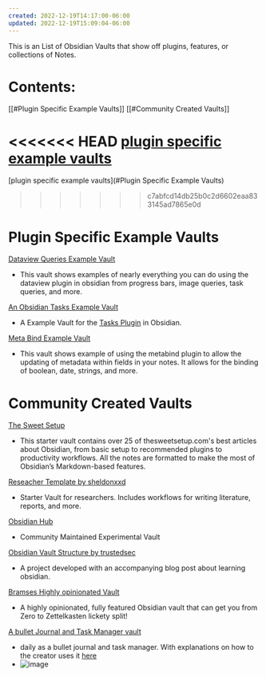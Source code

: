 ```yaml
---
created: 2022-12-19T14:17:00-06:00
updated: 2022-12-19T15:09:04-06:00
---
```

This is an List of Obsidian Vaults that show off plugins, features, or collections of Notes.

# Contents:

[[#Plugin Specific Example Vaults]]
[[#Community Created Vaults]]

<<<<<<< HEAD
[plugin specific example vaults](#Plugin-Specific-Example-Vaults)
=======
[plugin specific example vaults](#Plugin Specific Example Vaults)
>>>>>>> c7abfcd14db25b0c2d6602eaa833145ad7865e0d
# Plugin Specific Example Vaults
[Dataview Queries Example Vault](https://github.com/s-blu/obsidian_dataview_example_vault)
- This vault shows examples of nearly everything you can do using the dataview plugin in obsidian from progress bars, image queries, task queries, and more.

[An Obsidian Tasks Example Vault](https://github.com/obsidian-tasks-group/obsidian-tasks/tree/main/resources/sample_vaults)
- A Example Vault for the [Tasks Plugin](https://github.com/obsidian-tasks-group/obsidian-tasks) in Obsidian.

[Meta Bind Example Vault](https://github.com/mProjectsCode/obsidian-meta-bind-plugin/tree/master/exampleVault)
- This vault shows example of using the metabind plugin to allow the updating of metadata within fields in your notes. It allows for the binding of boolean, date, strings, and more.


# Community Created Vaults
[The Sweet Setup](https://thesweetsetup.com/wp-content/uploads/2021/12/sweet-setup-obsidian-starter-vault.zip)
- This starter vault contains over 25 of thesweetsetup.com's best articles about Obsidian, from basic setup to recommended plugins to productivity workflows. All the notes are formatted to make the most of Obsidian’s Markdown-based features.


[Reseacher Template by sheldonxxd](https://github.com/sheldonxxd/obsidian_vault_template_for_researcher)
- Starter Vault for researchers. Includes workflows for writing literature, reports, and more.

[Obsidian Hub](https://github.com/obsidian-community/obsidian-hub)
- Community Maintained Experimental Vault

[Obsidian Vault Structure by trustedsec](https://github.com/trustedsec/Obsidian-Vault-Structure)
- A project developed with an accompanying blog post about learning obsidian.

[Bramses Highly opinionated Vault](https://github.com/bramses/bramses-highly-opinionated-vault-2023)
- A highly opinionated, fully featured Obsidian vault that can get you from Zero to Zettelkasten lickety split!

[A bullet Journal and Task Manager vault](https://drive.google.com/file/d/1N5IQKertzJFMpHb62SOi2Eq9wR0DV3S6/view?usp=share_link)
- daily as a bullet journal and task manager. With explanations on how to the creator uses it [here](https://www.travelertechie.com/2022/12/bullet-journal-and-task-management-in.html)
- ![image](https://user-images.githubusercontent.com/88785126/208286018-bfcde850-4241-4f44-a385-969584904a2a.png)

